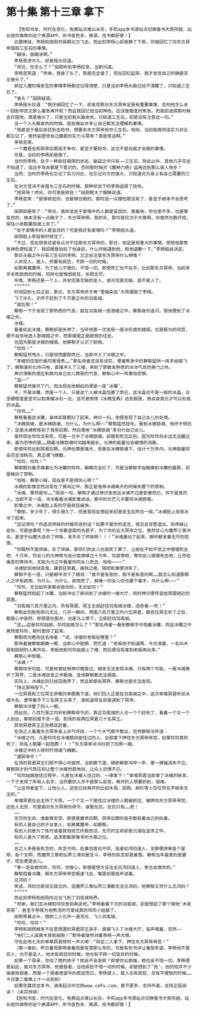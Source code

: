 # 第十集 第十三章 拿下
        【告知书友，时代在变化，免费站点难以长存，手机app多书源站点切换看书大势所趋，站长给你推荐的这个换源APP，听书音色多、换源、找书都好使！】
       云雾缭绕，李杨和田刚并肩朝北方飞去，而此刻李杨心却是静了下来，仔细回忆了向东方冥帝借取三生石的事情。
       “糊涂，我糊涂啊。”
       李杨思虑许久，却是摇头叹道。
       “师兄，你怎么了？”田刚听到李杨叹息，当即问道。
       李杨苦笑道：“师弟，我昏了头了，真是完全昏了，现在回忆起来，我才发觉自己的确是完全昏头了。”
       疯狂入魔时候发生的事情李杨都还记得清楚，只是当初李杨头脑已经不清醒了，只知道三生石了。
       “昏头？”田刚疑惑。
       李杨摇头叹道：“我仔细回忆了一下，却发现那日东方冥帝定是有重要事情，否则他怎么会一回到帝宫又那么着急离开呢？而且我回忆他当初神色，应该是极度的焦急。而我却选择那时候去拦阻他，真是昏头了，只是当初我头脑发热，只知道三生石，却是没有注意这一切。”
       当一个人头脑发热的时候，就会做出许多让自己都无法理解的事情。
       “我甚至于最后疯狂到去抢夺，想要杀东方冥帝抢夺三生石，哈哈，当初我竟然连实力对比都忘记了，竟然妄图凭自己魔君的实力斗冥帝？真是笑话啊。”
       李杨苦笑。
       一个魔君去和冥帝后期高手争夺，甚至于要抢夺，这岂不是白痴才会做的事情。
       可是，当初的李杨却是做了。
       当时的李杨，处于一种疯狂极限的状态，脑袋之中只有——三生石，除此以外，其他几乎完全不知道了，连出手攻击都是下意识的，否则那时候对《魔神六绝》运用达到那么骇人地步？
       当然，当时的李杨也忘记了实力对比，也忘记对方的强大，只知道对方身上有自己需要的三生石。
       在对方坚决不肯借与三生石的时候，那种状态下的李杨选择了抢夺。
       “抢冥帝？师兄，你可真是疯狂！”田刚瞪大了眼睛说道。
       李杨苦笑：“是够疯狂的，也是够白痴的，那时连一点理性都没有了，甚至于根本不会思考了。”
       田刚却是笑了：“师兄，我听说处于爱情中的人都是盲目的，我看呐，你也差不多，也是够盲目的，根本没有一点脑子了，东方冥帝啊，我的天，那可是仅次于大尊啊，你竟然也敢开抢，保住小命都要感谢上天了。”
       “处于爱情中的人是盲目的？可是我还有爱情吗？”李杨摇头道。
       田刚脸上笑容顿时顿住了。
       “不过，现在想来还是有点对不住那东方冥帝的，那日，他定是有重大的事情，想想他那焦急神色便知道了，我却硬是挡在了他身前，什么时候遇到他，和他道歉一下。”李杨暗自决定。
       那日头脑之中只有三生石的李杨，又岂会注意东方冥帝什么神情？
       人非完人，是人，终要有疯狂，不顾一切的时候。
       如那离檒魔帝，为了给儿子报仇，不惜一切，即使死亡也不在乎。比如那东方冥帝，当初亲手杀死颜雨的时候，同样也是悔恨疯狂，杀戮无尽。
       毕竟，李杨还是一个人，并非完美无缺的圣人，或许完美无缺，就不是人了。
       ******
       时间回到七日之前，那日，东方冥帝终于用‘雪梅染血’大阵摆脱了李杨。
       飞了许久，才终于赶到了千万里之外的羽鸾城。
       “就在那！”
       蔡郁一下子发现了那熟悉的气息，就在羽鸾城一座酒楼之中，蔡郁身形连闪，很快便到了冰楼之外。
       冰楼。
       看着如此冰楼，蔡郁却是失神了，当年他第一次发现一座冰形成的楼阁，也是极为的欣赏，便不自觉地进入那楼阁之中，而那楼阁正是颜雨的住处。
       也因为那座冰做的楼阁，他蔡郁才认识了颜雨。
       “玲玲！”
       蔡郁猛然甩头，只是恍惚霎那而已，当即冲入了冰楼之中。
       “本楼的住宿价格可是很贵……”那名侍者还没有说完，便被焦急中的蔡郁猛然一挥手给砸飞了，蔡郁身形化作闪电，直接冲入了三楼，来到了那散发熟悉的冰冷气息的房门之外。
       神识清晰的感应到房内自己女儿微弱的气息，蔡郁心中一阵害怕恐惧。
       “滋~~”
       蔡郁猛然推开了门，而出现在他眼前的便是一座‘冰雕’。
       不，不是冰雕，而是一个人，只是这个人被冰晶包裹了而已，这冰晶也不是一般的冰晶，论坚硬程度甚至可以和青耀冰石一比，这可是修炼《冰魄宝典》达到极致，用自身真元才可以形成的冰晶。
       “玲玲……”
       蔡郁看着这冰雕，身体却是颤抖了起来，神识一扫，他便发现了自己女儿的处境。
       “冰魄锁魂，是冰魄锁魂，为什么，为什么啊~~”蔡郁猛然狂吼，看到冰魄锁魂，他终于明白了，定是冰魂修炼到了鬼帝后期，然后便用‘冰魄锁魂’来对付自己女儿。
       虽然现在玲玲没有死，可是一旦中了冰魄锁魂，却是和死无区别，因为玲玲将永远无法醒过来，最为恐怖的是……随着冰魄锁魂时间越来越长，元神的能量也会缓慢的消散。
       即使玲玲达到冥君后期，元神也算是强大，但是在冰魄锁魂下，估计十万年内，元神能量将会完全消耗完，真正魂飞魄散。
       “玲玲，玲玲！”
       蔡郁颤抖着手摸着化为冰雕的玲玲，眼睛完全红了，可是当蔡郁手指触摸到冰雕的霎那，却是触动了禁制。
       “哈哈，蔡郁小贼，现在是不是很伤心呢？”
       冰魂的影像忽然出现在了房间之中，那正是鬼帝冰魂离开的时候布置下的禁制。
       “冰魂，果然是你……”刚说一句，蔡郁才通过神识发现这冰魂不过是影像而已，并不是真的人，当即不言一语，冷冷看着冰魂影像说话，眼中的光芒几乎要将冰魂吞噬。
       影像之中，冰魂脸上有的尽是疯狂痛快。
       “蔡郁，多少年了，很久很久了，但是我现在想起来却是发生在昨日一般。”冰魂脸上渐渐冰冷了起来。
       “还记得吗？你追求师妹的时候所说的话？如果不是你的诺言，我岂会甘愿退出，将师妹让给你，可是结果呢？你一个贪慕虚荣的伪君子，为了你的五方冥帝之位，竟然甘心为魔界三尊冲杀，甚至于仙魔大战杀了师妹，亲手杀了师妹啊！！！”冰魂激动了起来，眼中散发着无尽的怨恨。
       “你既然不爱师妹，杀了师妹，那你们的女儿也就死了算了，让她在不知不觉之中慢慢死去吧，十万年，你女儿的元神修为估计能够撑过十万年，你就等吧，等你女儿慢慢死去吧，让你在痛苦的等待中、无能为力之中看着你的女儿死去，哈哈~~~~”
       冰魂犹如地狱恶鬼，肆意狂笑着，痛快之极，随即影像便消失了。
       蔡郁不言一语，只是眼中流下了眼泪：“我不是有意的，我不是有意的啊……我怎么知道那群人之中有颜雨，为什么，为什么，颜雨死了，我唯一的女儿你也要下毒手，为什么啊~~~”
       “玲玲，无论如何爹都会救你的，无论如何！”
       蔡郁猛然抱起了冰雕，当即冲出了房间到了冰楼的一楼大厅，同时神识便传音给周围相近的冥君。
       “羽鸾城八百万里之内，所有冥君、冥王全部赶往羽鸾城冰楼，违命者——死！”
       蔡郁此刻脸色阴沉无比，几乎一瞬间，周围八百万里之内六位冥君，数百位冥王听了之后，都是心中骇然，即使是在厮杀，也是马上停下，立即赶向羽鸾城。
       “这……这是玲玲姑娘，玲玲姑娘怎么了？”那名侍者一看到蔡郁手中抱着冰雕，而且冰雕之中竟然是玲玲，顿时震惊了起来。
       蔡郁目光瞪向这名侍者：“说，冰楼的老板在哪里？”
       那侍者被蔡郁眼睛一瞪，当即心中胆颤，慌忙道：“老板他不知道啊，今日清晨，一名叫木易和田刚的人离开后，老板他和玲玲姑娘上了楼，而后便没有拿到老板再出来。”
       蔡郁心中怒极。
       “冰魂！”
       蔡郁咬牙切齿，可是他曾经用神识搜查过，根本无法发现冰魂，只有两个可能，一是冰魂离开了冥界，二是冰魂敛息之术极强，连他蔡郁都无法探查。
       实际上，冰魂此刻已经回鬼界了，而且即使在冥界，蔡郁也是无法发现。
       “拜见冥帝陛下。”
       一位冥君和三位冥王恭敬的单膝跪下道，他们四人正是在羽鸾城之中，这次单难冥君听说冰楼大名，便带着手下三名冥王古来了，谁知道现在却是遇到了冥帝。
       蔡郁冷冷瞥了四人一眼。
       而此刻，八百万里之内听到蔡郁命令的，靠近羽鸾城的人也一个个赶到了，看着一个又一个人到达，蔡郁却是不言一语。到场的有两位冥君几十名冥王。
       其他冥君冥王正在朝这赶着。
       在场之人看着东方冥帝身上杀气环绕，一个个大气都不敢出，忽然蔡郁冷声道：
       “冰楼之内，凡是玲玲在冰楼期间居住过的人，全部拿下押往东方冥帝帝宫。如果玲玲真的死了，所有人都要一起陪葬！！！”东方冥帝冷冷扫视了四周一眼。
       冰楼之中的人顿时吓得魂飞魄散。
       “遵冥帝令！”
       在场的冥君冥王们顾不得心中骇然，当即跪下道，随即蔡郁冷哼一声，便一拂袖消失不见，蔡郁刚才的气势压抑让整个冰楼恍若地狱，让众人恐惧不已。
       “玲玲姑娘居住过程中，凡是在冰楼入住过的，一律拿下！”单难冥君当即拿了冰楼的账本，一下子发现了所有人名字，当然要抓人并不是那么容易，离开的人想要抓到，很难。
       “让这侍者留下，让他认人，这些已经离开的比如木易、田刚、柳杉等人仅仅凭名字根本无法抓。”
       单难冥君在此主持了大局，一个个又一个居住过冰楼的人都被抓住，被押向东方冥帝帝宫，这些人无奈，可是面对东方冥帝的命令，谁敢反抗，反抗只有……死！
       ……
       无尽的生命，谁能够忍受，即使是魔帝后期、冥帝后期的高手都有着自己的执着。
       有的人是自己的子女爱人，如离檒魔帝，如蔡郁。
       有的人则是为了炼丹或者其他技艺终极而活，无尽的生命却是沉浸在追求之中。
       有的人是为了修炼，追求那飘渺难寻的大尊之位。
       ……
       总之人多是有执念的，执念不同，处事态度也不同，高者如鸿钧道人，无聊便游离各个星球，各个文明，而魔界三尊和仙界三清则是互斗，李杨的执念却是姜雪。蔡郁当年最爱的是妻子，现在便是女儿。
       “爹一定会救你的，玲玲，你放心，即使是想方设法去见鸿钧道人，爹也会救你的。”
       蔡郁抱着冰雕，朝东方冥帝帝宫极速飞去，嘴里却是低声说着。
       见鸿钧？
       笑话，鸿钧岂是说见就见的，连魔界三尊仙界三清都无法见鸿钧，他蔡郁又凭什么见鸿钧？
       *****
       而此刻李杨和田刚向北也飞到了羽鸾城地界。
       “师弟，我们去冰楼和玲玲告别再走吧。”李杨看着下方的羽鸾城，却是想起了那个喊他‘木易哥哥’，甚至于熬夜为他熬汤的可爱纯真的玲玲小姑娘了。
       田刚笑着点头，随即二人化作一道流光，飞入羽鸾城。
       “玲玲，玲玲！”
       李杨和田刚根本不在意周围的冥君冥王高手，直接飞入了冰楼大厅，高声喊着，忽然——
       “他们二人就是木易和田刚！”那侍者陡然对着李杨一声大喝。
       守在此地七天的单难冥君顿时一声大喝：“将这二人拿下，押往东方冥帝帝宫！”
       （第一章到，昨日番茄那两章番茄是有意那么写的，可是有些书评让番茄失望，李杨他不是完人，也不是圣人，他也有疯狂的时候，他也有不顾一切盲目的时候。
       如果一个母亲，你动了她的孩子？她会不会发疯？即使你比她强，她也会不惜一切，李杨便是如此，面对东方冥帝，他是弱者，当他疯狂不惜一切的时候，却是想到了‘抢’。他的抢并不少强者抢弱者，而是一个弱者绝望中的疯狂而已。李杨是人，是人总有疯狂，总有不理智的时候……今日第二章晚上十一点前到）
       如果您喜欢这本书，请来起点中文网www.cmFu.com，章节更多，支持作者，支持正版阅读！（未完待续）
       【告知书友，时代在变化，免费站点难以长存，手机app多书源站点切换看书大势所趋，站长给你推荐的这个换源APP，听书音色多、换源、找书都好使！】